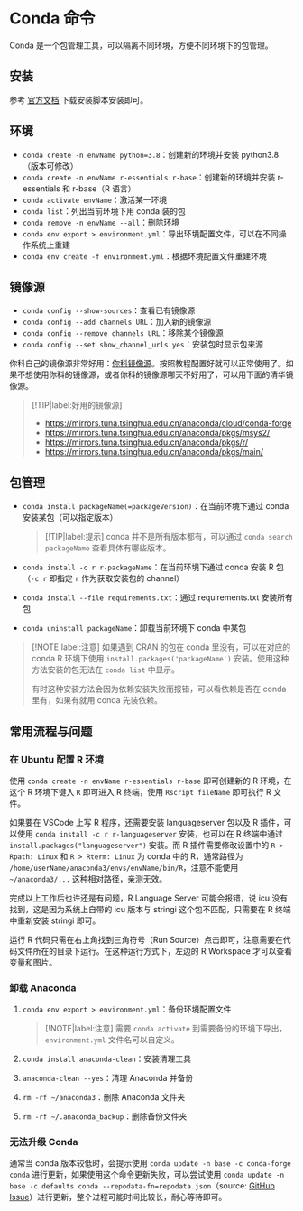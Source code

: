# Conda 命令

Conda 是一个包管理工具，可以隔离不同环境，方便不同环境下的包管理。

## 安装

参考 [官方文档](https://docs.anaconda.com/anaconda/install/) 下载安装脚本安装即可。

## 环境

- `conda create -n envName python=3.8`：创建新的环境并安装 python3.8（版本可修改）
- `conda create -n envName r-essentials r-base`：创建新的环境并安装 r-essentials 和 r-base（R 语言）
- `conda activate envName`：激活某一环境
- `conda list`：列出当前环境下用 conda 装的包
- `conda remove -n envName --all`：删除环境
- `conda env export > environment.yml`：导出环境配置文件，可以在不同操作系统上重建
- `conda env create -f environment.yml`：根据环境配置文件重建环境

## 镜像源

- `conda config --show-sources`：查看已有镜像源
- `conda config --add channels URL`：加入新的镜像源
- `conda config --remove channels URL`：移除某个镜像源
- `conda config --set show_channel_urls yes`：安装包时显示包来源

你科自己的镜像源非常好用：[你科镜像源](https://mirrors.sustech.edu.cn/help/anaconda.html#introduction)。按照教程配置好就可以正常使用了。如果不想使用你科的镜像源，或者你科的镜像源哪天不好用了，可以用下面的清华镜像源。

> [!TIP|label:好用的镜像源]
> - https://mirrors.tuna.tsinghua.edu.cn/anaconda/cloud/conda-forge
> - https://mirrors.tuna.tsinghua.edu.cn/anaconda/pkgs/msys2/
> - https://mirrors.tuna.tsinghua.edu.cn/anaconda/pkgs/r/
> - https://mirrors.tuna.tsinghua.edu.cn/anaconda/pkgs/main/

## 包管理

- `conda install packageName(=packageVersion)`：在当前环境下通过 conda 安装某包（可以指定版本）

    > [!TIP|label:提示]
    > conda 并不是所有版本都有，可以通过 `conda search packageName` 查看具体有哪些版本。

- `conda install -c r r-packageName`：在当前环境下通过 conda 安装 R 包（`-c r` 即指定 `r` 作为获取安装包的 channel）
- `conda install --file requirements.txt`：通过 requirements.txt 安装所有包
- `conda uninstall packageName`：卸载当前环境下 conda 中某包

> [!NOTE|label:注意]
> 如果遇到 CRAN 的包在 conda 里没有，可以在对应的 conda R 环境下使用 `install.packages('packageName')` 安装。使用这种方法安装的包无法在 `conda list` 中显示。
> 
> 有时这种安装方法会因为依赖安装失败而报错，可以看依赖是否在 conda 里有，如果有就用 conda 先装依赖。

## 常用流程与问题

### 在 Ubuntu 配置 R 环境

使用 `conda create -n envName r-essentials r-base` 即可创建新的 R 环境，在这个 R 环境下键入 `R` 即可进入 R 终端，使用 `Rscript fileName` 即可执行 R 文件。

如果要在 VSCode 上写 R 程序，还需要安装 languageserver 包以及 R 插件，可以使用 `conda install -c r r-languageserver` 安装，也可以在 R 终端中通过 `install.packages("languageserver")` 安装。而 R 插件需要修改设置中的 `R > Rpath: Linux` 和 `R > Rterm: Linux` 为 conda 中的 R，通常路径为 `/home/userName/anaconda3/envs/envName/bin/R`，注意不能使用 `~/anaconda3/...` 这种相对路径，亲测无效。

完成以上工作后也许还是有问题，R Language Server 可能会报错，说 icu 没有找到，这是因为系统上自带的 icu 版本与 stringi 这个包不匹配，只需要在 R 终端中重新安装 stringi 即可。

运行 R 代码只需在右上角找到三角符号（Run Source）点击即可，注意需要在代码文件所在的目录下运行。在这种运行方式下，左边的 R Workspace 才可以查看变量和图片。

### 卸载 Anaconda

1. `conda env export > environment.yml`：备份环境配置文件

    > [!NOTE|label:注意]
    > 需要 `conda activate` 到需要备份的环境下导出，`environment.yml` 文件名可以自定义。

2. `conda install anaconda-clean`：安装清理工具
3. `anaconda-clean --yes`：清理 Anaconda 并备份
4. `rm -rf ~/anaconda3`：删除 Anaconda 文件夹
5. `rm -rf ~/.anaconda_backup`：删除备份文件夹

### 无法升级 Conda

通常当 conda 版本较低时，会提示使用 `conda update -n base -c conda-forge conda` 进行更新，如果使用这个命令更新失败，可以尝试使用 `conda update -n base -c defaults conda --repodata-fn=repodata.json`（source: [GitHub Issue](https://github.com/conda/conda/issues/12519#issuecomment-1483106227)）进行更新，整个过程可能时间比较长，耐心等待即可。
